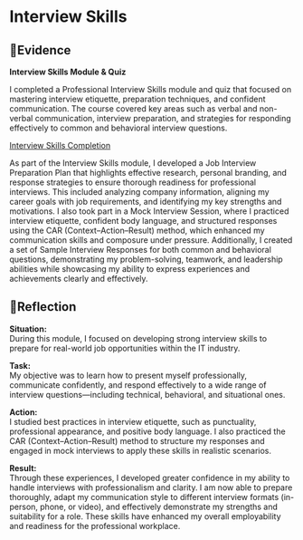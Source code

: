 # Interview Skills  

## 📄Evidence  
**Interview Skills Module & Quiz**  

I completed a Professional Interview Skills module and quiz that focused on mastering interview etiquette, preparation techniques, and confident communication. The course covered key areas such as verbal and non-verbal communication, interview preparation, and strategies for responding effectively to common and behavioral interview questions.  

[Interview Skills Completion](https://github.com/AJ219423202/DigitalPortfolio2/blob/42a7cb64bec6207f8ad164af923f5e16fd25d535/Files/interview_skills.png)

As part of the Interview Skills module, I developed a Job Interview Preparation Plan that highlights effective research, personal branding, and response strategies to ensure thorough readiness for professional interviews. This included analyzing company information, aligning my career goals with job requirements, and identifying my key strengths and motivations. I also took part in a Mock Interview Session, where I practiced interview etiquette, confident body language, and structured responses using the CAR (Context–Action–Result) method, which enhanced my communication skills and composure under pressure. Additionally, I created a set of Sample Interview Responses for both common and behavioral questions, demonstrating my problem-solving, teamwork, and leadership abilities while showcasing my ability to express experiences and achievements clearly and effectively.  

## 💬Reflection  

**Situation:**  
During this module, I focused on developing strong interview skills to prepare for real-world job opportunities within the IT industry.  

**Task:**  
My objective was to learn how to present myself professionally, communicate confidently, and respond effectively to a wide range of interview questions—including technical, behavioral, and situational ones.  

**Action:**  
I studied best practices in interview etiquette, such as punctuality, professional appearance, and positive body language. I also practiced the CAR (Context–Action–Result) method to structure my responses and engaged in mock interviews to apply these skills in realistic scenarios.  

**Result:**  
Through these experiences, I developed greater confidence in my ability to handle interviews with professionalism and clarity. I am now able to prepare thoroughly, adapt my communication style to different interview formats (in-person, phone, or video), and effectively demonstrate my strengths and suitability for a role. These skills have enhanced my overall employability and readiness for the professional workplace.  
